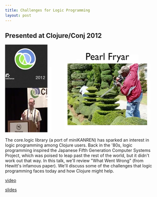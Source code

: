 ```yaml
---
title: Challenges for Logic Programming
layout: post
---
```


## Presented at Clojure/Conj 2012

![Challenges](/images/clp-fryar.png "Challenges")

The core.logic library (a port of miniKANREN) has sparked an interest in logic programming
among Clojure users. Back in the '80s, logic programming inspired the Japanese Fifth
Generation Computer Systems Project, which was poised to leap past the rest of the world,
but it didn't work out that way. In this talk, we'll review "What Went Wrong" (from Hewitt's
infamous paper). We'll discuss some of the challenges that logic programming faces today and
how Clojure might help.

[video](http://www.youtube.com/watch?v=y6WKr9j76kw)

[slides](https://speakerdeck.com/miner/challenges-for-logic-programming)

